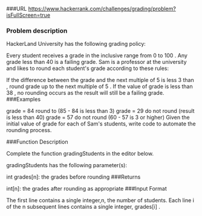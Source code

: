 ###URL
https://www.hackerrank.com/challenges/grading/problem?isFullScreen=true

### Problem description
HackerLand University has the following grading policy:

Every student receives a grade in the inclusive range from 0 to 100 .
Any grade less than 40 is a failing grade.
Sam is a professor at the university and likes to round each student's grade according to these rules:

If the difference between the grade and the next multiple of 5 is less 3 than , round grade up to the next multiple of 5 .
If the value of grade is less than 38 , no rounding occurs as the result will still be a failing grade.
###Examples

grade = 84 round to  (85 - 84 is less than 3)
grade = 29 do not round (result is less than 40)
grade = 57 do not round (60 - 57 is 3 or higher)
Given the initial value of grade for each of Sam's  students, write code to automate the rounding process.

###Function Description

Complete the function gradingStudents in the editor below.

gradingStudents has the following parameter(s):

int grades[n]: the grades before rounding
###Returns

int[n]: the grades after rounding as appropriate
###Input Format

The first line contains a single integer,n, the number of students.
Each line i of the n subsequent lines contains a single integer, grades[i] .

